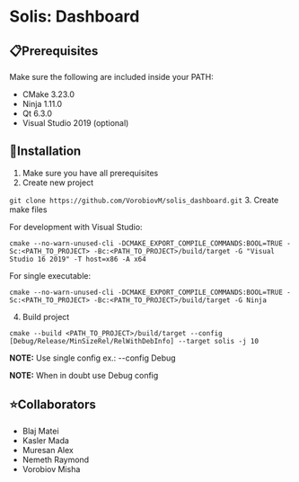# Solis: Dashboard

## :clipboard:Prerequisites

Make sure the following are included inside your PATH:

- CMake 3.23.0
- Ninja 1.11.0
- Qt 6.3.0
- Visual Studio 2019 (optional)

## :dvd:Installation

1. Make sure you have all prerequisites
2. Create new project

`git clone https://github.com/VorobiovM/solis_dashboard.git` 3. Create make files

For development with Visual Studio:

`cmake --no-warn-unused-cli -DCMAKE_EXPORT_COMPILE_COMMANDS:BOOL=TRUE -Sc:<PATH_TO_PROJECT> -Bc:<PATH_TO_PROJECT>/build/target -G "Visual Studio 16 2019" -T host=x86 -A x64`

For single executable:

`cmake --no-warn-unused-cli -DCMAKE_EXPORT_COMPILE_COMMANDS:BOOL=TRUE -Sc:<PATH_TO_PROJECT> -Bc:<PATH_TO_PROJECT>/build/target -G Ninja`

4. Build project

`cmake --build <PATH_TO_PROJECT>/build/target --config [Debug/Release/MinSizeRel/RelWithDebInfo] --target solis -j 10`

**NOTE:** Use single config ex.: --config Debug

**NOTE:** When in doubt use Debug config

## :star:Collaborators

- Blaj Matei
- Kasler Mada
- Muresan Alex
- Nemeth Raymond
- Vorobiov Misha
